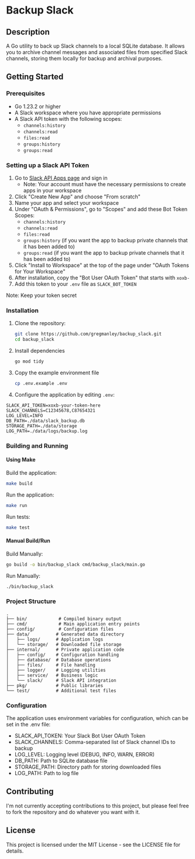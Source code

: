 # Backup Slack

## Description

A Go utility to back up Slack channels to a local SQLite database. It allows you to archive channel messages and associated files from specified Slack channels, storing them locally for backup and archival purposes.

## Getting Started

### Prerequisites

- Go 1.23.2 or higher
- A Slack workspace where you have appropriate permissions
- A Slack API token with the following scopes:
  - `channels:history`
  - `channels:read`
  - `files:read`
  - `groups:history`
  - `groups:read`

### Setting up a Slack API Token

1. Go to [Slack API Apps page](https://api.slack.com/apps) and sign in
   - Note: Your account must have the necessary permissions to create apps in your workspace
2. Click "Create New App" and choose "From scratch"
3. Name your app and select your workspace
4. Under "OAuth & Permissions", go to "Scopes" and add these Bot Token Scopes:
   - `channels:history`
   - `channels:read`
   - `files:read`
   - `groups:history` (if you want the app to backup private channels that it has been added to)
   - `groups:read` (if you want the app to backup private channels that it has been added to)
5. Click "Install to Workspace" at the top of the page under "OAuth Tokens for Your Workspace"
6. After installation, copy the "Bot User OAuth Token" that starts with `xoxb-`
7. Add this token to your `.env` file as `SLACK_BOT_TOKEN`

Note: Keep your token secret

### Installation

1. Clone the repository:
   ```bash
   git clone https://github.com/gregmanley/backup_slack.git
   cd backup_slack

2. Install dependencies
   ```bash
   go mod tidy
   ```

3. Copy the example environment file
   ```bash
   cp .env.example .env
   ```

4. Configure the application by editing `.env`:
```
SLACK_API_TOKEN=xoxb-your-token-here
SLACK_CHANNELS=C12345678,C87654321
LOG_LEVEL=INFO
DB_PATH=./data/slack_backup.db
STORAGE_PATH=./data/storage
LOG_PATH=./data/logs/backup.log
```

### Building and Running

#### Using Make

Build the application:
```bash
make build
```

Run the application:
```bash
make run
```

Run tests:
```bash
make test
```

#### Manual Build/Run

Build Manually:
```bash
go build -o bin/backup_slack cmd/backup_slack/main.go
```

Run Manually:
```bash
./bin/backup_slack
```

### Project Structure

```
.
├── bin/            # Compiled binary output
├── cmd/            # Main application entry points
├── config/         # Configuration files
├── data/          # Generated data directory
│   ├── logs/      # Application logs
│   └── storage/   # Downloaded file storage
├── internal/      # Private application code
│   ├── config/    # Configuration handling
│   ├── database/  # Database operations
│   ├── files/     # File handling
│   ├── logger/    # Logging utilities
│   ├── service/   # Business logic
│   └── slack/     # Slack API integration
├── pkg/           # Public libraries
└── test/          # Additional test files
```

### Configuration

The application uses environment variables for configuration, which can be set in the .env file:
- SLACK_API_TOKEN: Your Slack Bot User OAuth Token
- SLACK_CHANNELS: Comma-separated list of Slack channel IDs to backup
- LOG_LEVEL: Logging level (DEBUG, INFO, WARN, ERROR)
- DB_PATH: Path to SQLite database file
- STORAGE_PATH: Directory path for storing downloaded files
- LOG_PATH: Path to log file


## Contributing

I'm not currently accepting contributions to this project, but please feel free to fork the repository and do whatever you want with it.


## License

This project is licensed under the MIT License - see the LICENSE file for details.
